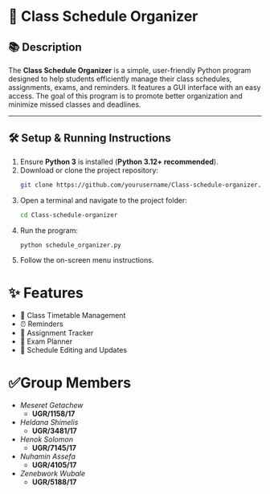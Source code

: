 # 📘 Class Schedule Organizer

## 📚 Description
The **Class Schedule Organizer** is a simple, user-friendly Python program designed to help students efficiently manage their class schedules, assignments, exams, and reminders. It features a GUI interface with an easy access. The goal of this program is to promote better organization and minimize missed classes and deadlines.

---

## 🛠️ Setup & Running Instructions

1. Ensure **Python 3** is installed (**Python 3.12+ recommended**).
2. Download or clone the project repository:
   ```bash
   git clone https://github.com/yourusername/Class-schedule-organizer.git
3. Open a terminal and navigate to the project folder:
   ```bash
   cd Class-schedule-organizer
 4. Run the program:
    ```bash
    python schedule_organizer.py
 5. Follow the on-screen menu instructions.
# ✨ Features
* 📆 Class Timetable Management
* ⏰ Reminders
* 📝 Assignment Tracker
* 📘 Exam Planner
* 🔁 Schedule Editing and Updates

# ✅Group Members
* *Meseret Getachew*
  * **UGR/1158/17**
* *Heldana Shimelis*
  * **UGR/3481/17**
* *Henok Solomon*
  * **UGR/7145/17**
* *Nuhamin Assefa*
  * **UGR/4105/17**
* *Zenebwork Wubale*
  * **UGR/5188/17**

